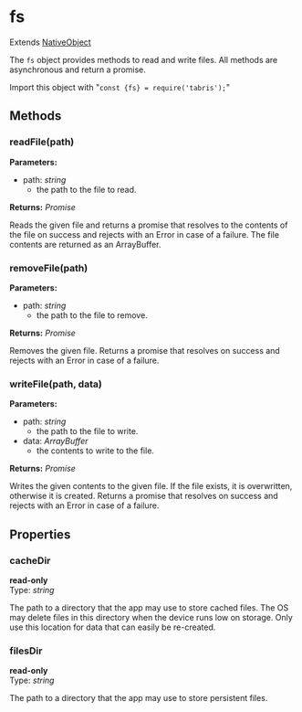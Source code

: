 ---
---
# fs

Extends [NativeObject](NativeObject.md)

The `fs` object provides methods to read and write files. All methods are asynchronous and return a promise.

Import this object with "`const {fs} = require('tabris');`"

## Methods

### readFile(path)

**Parameters:** 

- path: *string*
  - the path to the file to read.

**Returns:** *Promise<ArrayBuffer>*

Reads the given file and returns a promise that resolves to the contents of the file on success and rejects with an Error in case of a failure. The file contents are returned as an ArrayBuffer.

### removeFile(path)

**Parameters:** 

- path: *string*
  - the path to the file to remove.

**Returns:** *Promise<void>*

Removes the given file. Returns a promise that resolves on success and rejects with an Error in case of a failure.

### writeFile(path, data)

**Parameters:** 

- path: *string*
  - the path to the file to write.
- data: *ArrayBuffer*
  - the contents to write to the file.

**Returns:** *Promise<void>*

Writes the given contents to the given file. If the file exists, it is overwritten, otherwise it is created. Returns a promise that resolves on success and rejects with an Error in case of a failure.


## Properties

### cacheDir

**read-only**<br/>
Type: *string*

The path to a directory that the app may use to store cached files. The OS may delete files in this directory when the device runs low on storage. Only use this location for data that can easily be re-created.

### filesDir

**read-only**<br/>
Type: *string*

The path to a directory that the app may use to store persistent files.

